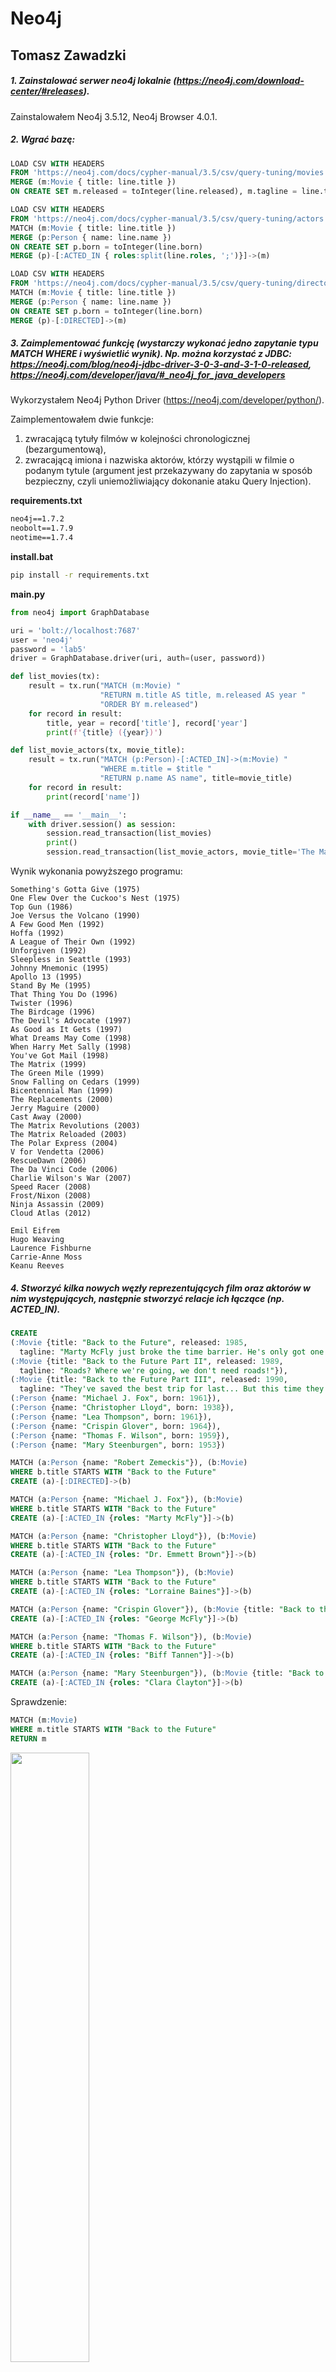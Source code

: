 # Neo4j
## Tomasz Zawadzki

##### 1. Zainstalować serwer neo4j lokalnie (https://neo4j.com/download-center/#releases).
Zainstalowałem Neo4j 3.5.12, Neo4j Browser 4.0.1.

##### 2. Wgrać bazę:
```sql
LOAD CSV WITH HEADERS
FROM 'https://neo4j.com/docs/cypher-manual/3.5/csv/query-tuning/movies.csv' AS line
MERGE (m:Movie { title: line.title })
ON CREATE SET m.released = toInteger(line.released), m.tagline = line.tagline
```
```sql
LOAD CSV WITH HEADERS
FROM 'https://neo4j.com/docs/cypher-manual/3.5/csv/query-tuning/actors.csv' AS line
MATCH (m:Movie { title: line.title })
MERGE (p:Person { name: line.name })
ON CREATE SET p.born = toInteger(line.born)
MERGE (p)-[:ACTED_IN { roles:split(line.roles, ';')}]->(m)
```
```sql
LOAD CSV WITH HEADERS
FROM 'https://neo4j.com/docs/cypher-manual/3.5/csv/query-tuning/directors.csv' AS line
MATCH (m:Movie { title: line.title })
MERGE (p:Person { name: line.name })
ON CREATE SET p.born = toInteger(line.born)
MERGE (p)-[:DIRECTED]->(m)
```

<div style="page-break-after: always;"></div>

##### 3. Zaimplementować funkcję (wystarczy wykonać jedno zapytanie typu MATCH WHERE i wyświetlić wynik). Np. można korzystać z JDBC: https://neo4j.com/blog/neo4j-jdbc-driver-3-0-3-and-3-1-0-released, https://neo4j.com/developer/java/#_neo4j_for_java_developers

Wykorzystałem Neo4j Python Driver (https://neo4j.com/developer/python/).

Zaimplementowałem dwie funkcje:
1. zwracającą tytuły filmów w kolejności chronologicznej (bezargumentową),
2. zwracającą imiona i nazwiska aktorów, którzy wystąpili w filmie o podanym tytule (argument jest przekazywany do zapytania w sposób bezpieczny, czyli uniemożliwiający dokonanie ataku Query Injection).

**requirements.txt**
```txt
neo4j==1.7.2
neobolt==1.7.9
neotime==1.7.4
```

**install.bat**
```bat
pip install -r requirements.txt
```

**main<i></i>.py**
```py
from neo4j import GraphDatabase

uri = 'bolt://localhost:7687'
user = 'neo4j'
password = 'lab5'
driver = GraphDatabase.driver(uri, auth=(user, password))

def list_movies(tx):
    result = tx.run("MATCH (m:Movie) "
                    "RETURN m.title AS title, m.released AS year "
                    "ORDER BY m.released")
    for record in result:
        title, year = record['title'], record['year']
        print(f'{title} ({year})')

def list_movie_actors(tx, movie_title):
    result = tx.run("MATCH (p:Person)-[:ACTED_IN]->(m:Movie) "
                    "WHERE m.title = $title "
                    "RETURN p.name AS name", title=movie_title)
    for record in result:
        print(record['name'])

if __name__ == '__main__':
    with driver.session() as session:
        session.read_transaction(list_movies)
        print()
        session.read_transaction(list_movie_actors, movie_title='The Matrix')
```

Wynik wykonania powyższego programu:
```
Something's Gotta Give (1975)
One Flew Over the Cuckoo's Nest (1975)
Top Gun (1986)
Joe Versus the Volcano (1990)
A Few Good Men (1992)
Hoffa (1992)
A League of Their Own (1992)
Unforgiven (1992)
Sleepless in Seattle (1993)
Johnny Mnemonic (1995)
Apollo 13 (1995)
Stand By Me (1995)
That Thing You Do (1996)
Twister (1996)
The Birdcage (1996)
The Devil's Advocate (1997)
As Good as It Gets (1997)
What Dreams May Come (1998)
When Harry Met Sally (1998)
You've Got Mail (1998)
The Matrix (1999)
The Green Mile (1999)
Snow Falling on Cedars (1999)
Bicentennial Man (1999)
The Replacements (2000)
Jerry Maguire (2000)
Cast Away (2000)
The Matrix Revolutions (2003)
The Matrix Reloaded (2003)
The Polar Express (2004)
V for Vendetta (2006)
RescueDawn (2006)
The Da Vinci Code (2006)
Charlie Wilson's War (2007)
Speed Racer (2008)
Frost/Nixon (2008)
Ninja Assassin (2009)
Cloud Atlas (2012)

Emil Eifrem
Hugo Weaving
Laurence Fishburne
Carrie-Anne Moss
Keanu Reeves
```

<div style="page-break-after: always;"></div>

##### 4. Stworzyć kilka nowych węzły reprezentujących film oraz aktorów w nim występujących, następnie stworzyć relacje ich łączące (np. ACTED_IN).
```sql
CREATE
(:Movie {title: "Back to the Future", released: 1985,
  tagline: "Marty McFly just broke the time barrier. He's only got one week to get it fixed."}),
(:Movie {title: "Back to the Future Part II", released: 1989,
  tagline: "Roads? Where we're going, we don't need roads!"}),
(:Movie {title: "Back to the Future Part III", released: 1990,
  tagline: "They've saved the best trip for last... But this time they may have gone too far."}),
(:Person {name: "Michael J. Fox", born: 1961}),
(:Person {name: "Christopher Lloyd", born: 1938}),
(:Person {name: "Lea Thompson", born: 1961}),
(:Person {name: "Crispin Glover", born: 1964}),       
(:Person {name: "Thomas F. Wilson", born: 1959}),
(:Person {name: "Mary Steenburgen", born: 1953})

MATCH (a:Person {name: "Robert Zemeckis"}), (b:Movie)
WHERE b.title STARTS WITH "Back to the Future"
CREATE (a)-[:DIRECTED]->(b)

MATCH (a:Person {name: "Michael J. Fox"}), (b:Movie)
WHERE b.title STARTS WITH "Back to the Future"
CREATE (a)-[:ACTED_IN {roles: "Marty McFly"}]->(b)

MATCH (a:Person {name: "Christopher Lloyd"}), (b:Movie)
WHERE b.title STARTS WITH "Back to the Future"
CREATE (a)-[:ACTED_IN {roles: "Dr. Emmett Brown"}]->(b)

MATCH (a:Person {name: "Lea Thompson"}), (b:Movie)
WHERE b.title STARTS WITH "Back to the Future"
CREATE (a)-[:ACTED_IN {roles: "Lorraine Baines"}]->(b)

MATCH (a:Person {name: "Crispin Glover"}), (b:Movie {title: "Back to the Future"})
CREATE (a)-[:ACTED_IN {roles: "George McFly"}]->(b)

MATCH (a:Person {name: "Thomas F. Wilson"}), (b:Movie)
WHERE b.title STARTS WITH "Back to the Future"
CREATE (a)-[:ACTED_IN {roles: "Biff Tannen"}]->(b)

MATCH (a:Person {name: "Mary Steenburgen"}), (b:Movie {title: "Back to the Future Part III"})
CREATE (a)-[:ACTED_IN {roles: "Clara Clayton"}]->(b)
```

<div style="page-break-after: always;"></div>

Sprawdzenie:

```sql
MATCH (m:Movie)
WHERE m.title STARTS WITH "Back to the Future"
RETURN m
```

<img src="4/screen.png" width="50%">

<div style="page-break-after: always;"></div>

##### 5. Dodać zapytaniem nowe właściwości nowo dodanych węzłów reprezentujących aktor (np. birthdate oraz birthplace).

```sql
MATCH (p:Person {name: "Michael J. Fox"})
SET p.birthdate = date("1961-06-09"), p.birthplace = "Edmonton"

MATCH (p:Person {name: "Christopher Lloyd"})
SET p.birthdate = date("1938-10-22"), p.birthplace = "Stamford"

MATCH (p:Person {name: "Lea Thompson"})
SET p.birthdate = date("1961-05-31"), p.birthplace = "Rochester"

MATCH (p:Person {name: "Crispin Glover"})
SET p.birthdate = date("1964-04-20"), p.birthplace = "New York"

MATCH (p:Person {name: "Thomas F. Wilson"})
SET p.birthdate = date("1959-04-15"), p.birthplace = "Philadelphia"

MATCH (p:Person {name: "Mary Steenburgen"})
SET p.birthdate = date("1953-02-08"), p.birthplace = "Newport"
```

Sprawdzenie:

![](5/screen.png)

<br>
<br>

##### 6. Ułożyć zapytanie, które zmieni wartość atrybutu węzłów danego typu, jeżeli innych atrybut węzła spełnia zadane kryterium.

```sql
MATCH (m:Movie)
WHERE m.released < 1998
SET m.old = true
```

<div style="page-break-after: always;"></div>

##### 7. Zapytanie o aktorów którzy grali w co najmniej 2 filmach (użyć collect i length) i policzyć średnią wystąpień w filmach dla grupy aktorów, którzy wystąpili w co najmniej 3 filmach.

**Aktorzy, którzy grali w co najmniej 2 filmach:**

Rozwiązanie wykorzystujące `collect` i `length`:
```sql
MATCH (p:Person)-[:ACTED_IN]->(m:Movie)
WITH p, collect(m) as movies
WHERE length(movies) >= 2
RETURN p
```
Alternatywne rozwiązanie wykorzystujące `count`:
```sql
MATCH (p:Person)-[:ACTED_IN]->(m:Movie)
WITH p, count(m) as number_of_movies
WHERE number_of_movies >= 2
RETURN p
```

**Średnia wystąpień w filmach dla aktorów, którzy wystąpili w co najmniej 3 filmach:**

```sql
MATCH (p:Person)-[:ACTED_IN]->(m:Movie)
WITH p, collect(m) AS movies
WITH length(movies) AS number_of_movies
WHERE number_of_movies >= 3
RETURN avg(number_of_movies)
```
Wynik: 4.05263157894737

<div style="page-break-after: always;"></div>

##### 9. Zmienić wartość wybranego atrybutu w węzłach na ścieżce pomiędzy dwoma podanymi węzłami.

```sql
MATCH path = shortestPath((:Person {name: "Tom Hanks"})-[*]-(:Person {name: "Demi Moore"}))
FOREACH (node IN nodes(path) | SET node.marked = true)
```
Sprawdzenie:
![](9/screen.png)

<div style="page-break-after: always;"></div>

##### 10. Wyświetlić węzły, które znajdują się na 2 miejscu na ścieżkach o długości 4 pomiędzy dwoma wybranymi węzłami.

Z wykorzystaniem `nodes(path)`, węzły na ścieżce liczone od 0:
```sql
MATCH path = (:Person {name: "Tom Hanks"})-[:ACTED_IN*4]-(:Person {name: "Demi Moore"})
RETURN nodes(path)[2]
```
Z wykorzystaniem `nodes(path)`, węzły na ścieżce liczone od 1:
```sql
MATCH path = (:Person {name: "Tom Hanks"})-[:ACTED_IN*4]-(:Person {name: "Demi Moore"})
RETURN nodes(path)[1]
```
Z wykorzystaniem `startNode(relationship)`, węzły na ścieżce liczone od 0:
```sql
MATCH (:Person {name: "Tom Hanks"})-[rels:ACTED_IN*4]-(:Person {name: "Demi Moore"})
RETURN startNode(rels[2])
```
Z wykorzystaniem `startNode(relationship)`, węzły na ścieżce liczone od 1:
```sql
MATCH (:Person {name: "Tom Hanks"})-[rels:ACTED_IN*4]-(:Person {name: "Demi Moore"})
RETURN startNode(rels[1])
```

<div style="page-break-after: always;"></div>

##### 11. Porównać czas wykonania zapytania o wybranego aktora bez oraz z indeksem w bazie nałożonym na atrybut name (DROP INDEX i CREATE INDEX oraz użyć komendy PROFILE/EXPLAIN).
```sql
PROFILE
MATCH (p:Person {name: "Michael J. Fox"})
RETURN p
```

Przed utworzeniem indeksu:

![](11/before.png)
**Czas wykonania: 23 ms**

Kolejne wykonanie zapytania zajmuje znacznie mniej czasu niż za pierwszym razem. Podejrzewam, że wyniki zapytań lub rezultaty niektórych etapów planu wykonania są zapisywanie w pamięci cache.

Utworzenie indeksu:

```sql
CREATE INDEX ON :Person(name)
```
Po utworzeniu indeksu:

![](11/after.png)
**Czas wykonania: 1 ms**

<div style="page-break-after: always;"></div>

##### 12.  Spróbować dokonać optymalizacji wybranych dwóch zapytań z poprzednich zadań (załączyć przykłady w sprawozdaniu).

**Zapytanie z punktu 6.**

```sql
MATCH (m:Movie)
WHERE m.released < 1998
SET m.old = true
```

Czas wykonania zapytania przed utworzeniem indeksu: 37 ms

Utworzenie indeksu:
```sql
CREATE INDEX ON :Movie(released)
```

Czas wykonania zapytania po utworzeniu indeksu: 7 ms

**Zapytanie z punktu 9.**

```sql
MATCH path = shortestPath((:Person {name: "Tom Hanks"})-[*]-(:Person {name: "Demi Moore"}))
FOREACH (node IN nodes(path) | SET node.marked = true)
```

Jeśli przechowywany w bazie danych graf byłby dużych rozmiarów, wskazane byłoby ograniczenie długości poszukiwanej ścieżki. Zamiast `[*]` należy więc zastosować przykładowo `[*..6]`, które ograniczy obszar przeszukiwania grafu.

```sql
MATCH path = shortestPath((:Person {name: "Tom Hanks"})-[*..6]-(:Person {name: "Demi Moore"}))
FOREACH (node IN nodes(path) | SET node.marked = true)
```

<div style="page-break-after: always;"></div>

##### 13.  Napisać kod, które wygeneruje drzewo rozpinające z bazy (z poziomu javy lub pythona, nie musi być minimalne)
```py
from neo4j import GraphDatabase

uri = 'bolt://localhost:7687'
user = 'neo4j'
password = 'lab5'
driver = GraphDatabase.driver(uri, auth=(user, password))

def make_spanning_tree(tx):
    nodes = {
        record['id']: {
            'name': record['name'],  # person name or movie title from database
            'graph_neighbours': [],  # list of connected nodes from database
            'dfs_visited': False,    # flag for DFS algorithm
            'tree_children': []      # list of spanning tree edges
        }
        for record in tx.run("MATCH (p:Person) RETURN ID(p) AS id, p.name AS name "
                             "UNION ALL MATCH (m:Movie) RETURN ID(m) AS id, m.title AS name ")
    }
    
    result = tx.run("MATCH (p:Person)-[:ACTED_IN|:DIRECTED]->(m:Movie)"
                    "RETURN ID(p) AS person_id, ID(m) AS movie_id")
    for record in result:
        person_id, movie_id = record['person_id'], record['movie_id']
        nodes[person_id]['graph_neighbours'].append(movie_id)
        nodes[movie_id]['graph_neighbours'].append(person_id)

    def dfs(this_id, prev_id=None):
        nodes[this_id]['dfs_visited'] = True
        if prev_id is not None:
            nodes[prev_id]['tree_children'].append(this_id)
        for next_id in nodes[this_id]['graph_neighbours']:
            if not nodes[next_id]['dfs_visited']:
                dfs(next_id, this_id)

    start, *_ = nodes.keys()  # take any node ID
    dfs(start)

    nodes_count = len(nodes)
    spanning_tree_edges_count = sum(map(lambda node: len(node['tree_children']), nodes.values()))
    assert nodes_count == spanning_tree_edges_count+1  # check tree condition

    def print_tree(node_id, left=0):
        print(' ' * left + nodes[node_id]['name'])
        for child_id in nodes[node_id]['tree_children']:
            print_tree(child_id, left+1)
    print_tree(start)

if __name__ == '__main__':
    with driver.session() as session:
        session.read_transaction(make_spanning_tree)
```

<div style="page-break-after: always;"></div>

Wynik wykonania programu (dla czytelności wyciąłem środkowy fragment):
```
Keanu Reeves
 The Replacements        
  Howard Deutch
  Brooke Langton
  Orlando Jones
  Gene Hackman
   The Birdcage
    Mike Nichols
     Charlie Wilson's War
      Julia Roberts      
      Tom Hanks
       Cloud Atlas       
        Tom Tykwer       
        Lana Wachowski   
         The Matrix Revolutions
          Andy Wachowski
           The Matrix Reloaded
            Hugo Weaving
             The Matrix
              Emil Eifrem
              Laurence Fishburne
              Carrie-Anne Moss
             V for Vendetta
                (...)
                  Matthew Fox
                  John Goodman
                  Emile Hirsch
                  Ben Miles
                  Christina Ricci
                  Susan Sarandon
              Stephen Rea
              John Hurt
              Natalie Portman
        Jim Broadbent
        Halle Berry
       That Thing You Do
        Liv Tyler
        Charlize Theron
         The Devil's Advocate
          Taylor Hackford
          Al Pacino
   Unforgiven
    Clint Eastwood
    Richard Harris
 Johnny Mnemonic
  Robert Longo
  Dina Meyer
  Ice-T
  Takeshi Kitano
```
